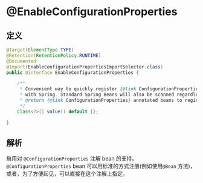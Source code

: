 # @EnableConfigurationProperties

## 定义

```java
@Target(ElementType.TYPE)
@Retention(RetentionPolicy.RUNTIME)
@Documented
@Import(EnableConfigurationPropertiesImportSelector.class)
public @interface EnableConfigurationProperties {

    /**
     * Convenient way to quickly register {@link ConfigurationProperties} annotated beans
     * with Spring. Standard Spring Beans will also be scanned regardless of this value.
     * @return {@link ConfigurationProperties} annotated beans to register
     */
    Class<?>[] value() default {};

}
```

## 解析

启用对 `@ConfigurationProperties` 注解 bean 的支持。`@ConfigurationProperties` bean 可以用标准的方式注册\(例如使用`@Bean` 方法\)，或者，为了方便起见，可以直接在这个注解上指定。

